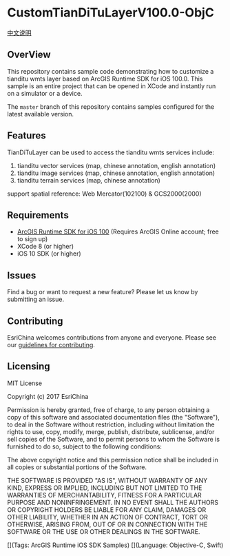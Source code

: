 CustomTianDiTuLayerV100.0-ObjC
==========================
[中文说明](https://github.com/makeling/CustomTianDiTuLayerV100.0-ObjC/blob/master/README_CN.md)
## OverView
This repository contains sample code demonstrating how to customize a tianditu wmts layer based on ArcGIS Runtime SDK for iOS 100.0. This sample is an entire project that can be opened in XCode and instantly run on a simulator or a device.

The ```master``` branch of this repository contains samples configured for the latest available version.

## Features

TianDiTuLayer can be used to access the tianditu wmts services include:

1. tianditu vector services (map, chinese annotation, english annotation)
2. tianditu image services (map, chinese annotation, english annotation)
3. tianditu terrain services (map, chinese annotation)

support spatial reference: Web Mercator(102100) & GCS2000(2000)

## Requirements
* [ArcGIS Runtime SDK for iOS 100](https://developers.arcgis.com/en/ios/) (Requires ArcGIS Online account; free to sign up)
* XCode 8 (or higher)
* iOS 10 SDK (or higher)


## Issues

Find a bug or want to request a new feature?  Please let us know by submitting an issue.

## Contributing

EsriChina welcomes contributions from anyone and everyone. Please see our [guidelines for contributing](https://github.com/serverteamCN/contributing).

## Licensing
MIT License

Copyright (c) 2017 EsriChina

Permission is hereby granted, free of charge, to any person obtaining a copy
of this software and associated documentation files (the "Software"), to deal
in the Software without restriction, including without limitation the rights
to use, copy, modify, merge, publish, distribute, sublicense, and/or sell
copies of the Software, and to permit persons to whom the Software is
furnished to do so, subject to the following conditions:

The above copyright notice and this permission notice shall be included in all
copies or substantial portions of the Software.

THE SOFTWARE IS PROVIDED "AS IS", WITHOUT WARRANTY OF ANY KIND, EXPRESS OR
IMPLIED, INCLUDING BUT NOT LIMITED TO THE WARRANTIES OF MERCHANTABILITY,
FITNESS FOR A PARTICULAR PURPOSE AND NONINFRINGEMENT. IN NO EVENT SHALL THE
AUTHORS OR COPYRIGHT HOLDERS BE LIABLE FOR ANY CLAIM, DAMAGES OR OTHER
LIABILITY, WHETHER IN AN ACTION OF CONTRACT, TORT OR OTHERWISE, ARISING FROM,
OUT OF OR IN CONNECTION WITH THE SOFTWARE OR THE USE OR OTHER DEALINGS IN THE
SOFTWARE.

[](Tags: ArcGIS Runtime iOS SDK Samples)
[](Language: Objective-C, Swift)
